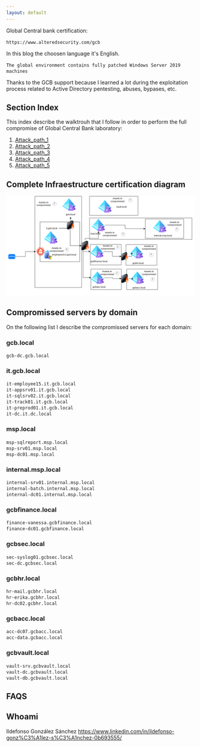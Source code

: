 ```yaml
---
layout: default
---
```



Global Central bank certification:

```
https://www.alteredsecurity.com/gcb
```

In this blog the choosen language it's English.

```
The global environment contains fully patched Windows Server 2019 machines
```

Thanks to the GCB support because I learned a lot during the exploitation process related to Active Directory pentesting, abuses, bypases, etc.

## Section Index

This index describe the walktrouh that I follow in order to perform the full compromise of Global Central Bank laboratory:

  1. [Attack_path_1](./section1.html)
  2. [Attack_path_2](./section2.html)
  3. [Attack_path_3](./section3.html)
  4. [Attack_path_4](./section4.html)
  5. [Attack_path_5](./section5.html)



## Complete Infraestructure certification diagram

![GCB Domains](/assets/images/gcb_network_domains.png)

## Compromissed servers by domain

On the following list I describe the compromissed servers for each domain:

### gcb.local

```
gcb-dc.gcb.local
```

### it.gcb.local

```
it-employee15.it.gcb.local
it-appsrv01.it.gcb.local
it-sqlsrv02.it.gcb.local
it-track01.it.gcb.local
it-preprod01.it.gcb.local
it-dc.it.dc.local
```

### msp.local

```
msp-sqlreport.msp.local
msp-srv01.msp.local
msp-dc01.msp.local
```

### internal.msp.local

```
internal-srv01.internal.msp.local
internal-batch.internal.msp.local
internal-dc01.internal.msp.local
```

### gcbfinance.local

```
finance-vanessa.gcbfinance.local
finance-dc01.gcbfinance.local
```

### gcbsec.local

```
sec-syslog01.gcbsec.local
sec-dc.gcbsec.local
```

### gcbhr.local

```
hr-mail.gcbhr.local
hr-erika.gcbhr.local
hr-dc02.gcbhr.local
```

### gcbacc.local

```
acc-dc07.gcbacc.local
acc-data.gcbacc.local
```

### gcbvault.local

```
vault-srv.gcbvault.local
vault-dc.gcbvault.local
vault-db.gcbvault.local
```
## FAQS

## Whoami
Ildefonso González Sánchez
https://www.linkedin.com/in/ildefonso-gonz%C3%A1lez-s%C3%A1nchez-0b693555/




